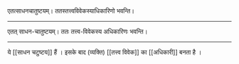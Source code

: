 एतत्साधनचातुष्टयम्। ततस्तत्त्वविवेकस्याधिकारिणो भवन्ति।

---

एतत् साधन-चातुष्टयम्। ततः तत्त्व-विवेकस्य अधिकारिणः भवन्ति।

---

ये [[साधन चटुष्टय]] हैं । इसके बाद (व्यक्ति) [[तत्त्व विवेक]] का [[अधिकारी]] बनता है ।